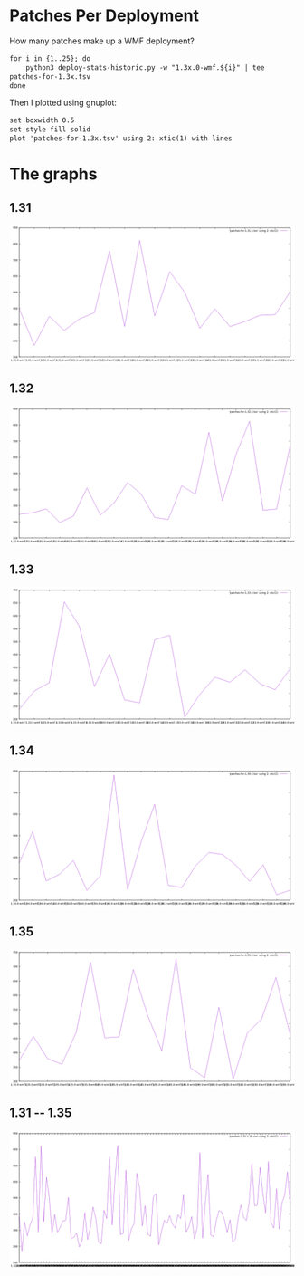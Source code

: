 # Patches Per Deployment

How many patches make up a WMF deployment?

```
for i in {1..25}; do
    python3 deploy-stats-historic.py -w "1.3x.0-wmf.${i}" | tee patches-for-1.3x.tsv
done
```

Then I plotted using gnuplot:

```
set boxwidth 0.5
set style fill solid
plot 'patches-for-1.3x.tsv' using 2: xtic(1) with lines
```

# The graphs

## 1.31

![1.31.png](1.31.png)

## 1.32

![1.32.png](1.32.png)

## 1.33

![1.33.png](1.33.png)

## 1.34

![1.34.png](1.34.png)

## 1.35

![1.35.png](1.35.png)

## 1.31 -- 1.35

![1.31-1.35.png](1.31-1.35.png)
